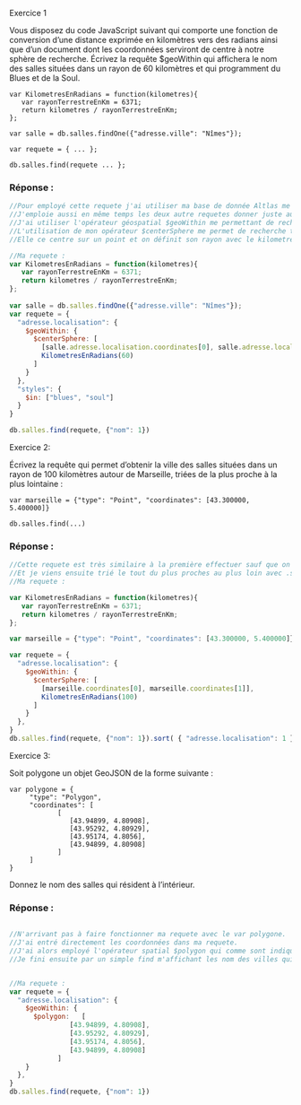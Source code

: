 Exercice 1

Vous disposez du code JavaScript suivant qui comporte une fonction de conversion d’une distance exprimée en kilomètres vers des radians ainsi que d’un document dont les coordonnées serviront de centre à notre sphère de recherche. Écrivez la requête $geoWithin qui affichera le nom des salles situées dans un rayon de 60 kilomètres et qui programment du Blues et de la Soul.

```
var KilometresEnRadians = function(kilometres){ 
   var rayonTerrestreEnKm = 6371; 
   return kilometres / rayonTerrestreEnKm; 
}; 
 
var salle = db.salles.findOne({"adresse.ville": "Nîmes"}); 
 
var requete = { ... }; 
 
db.salles.find(requete ... }; 
```

  ### Réponse : 
```Javascript 
//Pour employé cette requete j'ai utiliser ma base de donnée Altlas me permettant de retourner les valeurs demandé . 
//J'emploie aussi en même temps les deux autre requetes donner juste au dessus .
//J'ai utiliser l'opérateur géospatial $geoWithin me permettant de rechercher tous les  documents dans ma collections qui se trouvent à l'intérieur de ma forme géométrique précisé. Dans notre cas, il s'agit d'une sphere. 
//L'utilisation de mon opérateur $centerSphere me permet de recherche tout les documents qui sont à l'intérieur de cette dernière.
//Elle ce centre sur un point et on définit son rayon avec le kilometresEnRadiant. 

//Ma requete : 
var KilometresEnRadians = function(kilometres){ 
   var rayonTerrestreEnKm = 6371; 
   return kilometres / rayonTerrestreEnKm; 
}; 
 
var salle = db.salles.findOne({"adresse.ville": "Nîmes"}); 
var requete = {
  "adresse.localisation": {
    $geoWithin: {
      $centerSphere: [
        [salle.adresse.localisation.coordinates[0], salle.adresse.localisation.coordinates[1]],
        KilometresEnRadians(60)
      ]
    }
  },
  "styles": {
    $in: ["blues", "soul"]
  }
} 

db.salles.find(requete, {"nom": 1})
```

Exercice 2: 

Écrivez la requête qui permet d’obtenir la ville des salles situées dans un rayon de 100 kilomètres autour de Marseille, triées de la plus proche à la plus lointaine :

``` 
var marseille = {"type": "Point", "coordinates": [43.300000, 5.400000]} 
 
db.salles.find(...) 
```

  ### Réponse : 
```Javascript 
//Cette requete est très similaire à la première effectuer sauf que on emplois les coordonnées par rapport à marseilles et on recherche dans un cercle de 100 km au tour de marseilles. 
//Et je viens ensuite trié le tout du plus proches au plus loin avec .sort
//Ma requete : 

var KilometresEnRadians = function(kilometres){ 
   var rayonTerrestreEnKm = 6371; 
   return kilometres / rayonTerrestreEnKm; 
}; 

var marseille = {"type": "Point", "coordinates": [43.300000, 5.400000]} 

var requete = {
  "adresse.localisation": {
    $geoWithin: {
      $centerSphere: [
        [marseille.coordinates[0], marseille.coordinates[1]],
        KilometresEnRadians(100)
      ]
    }
  },
}
db.salles.find(requete, {"nom": 1}).sort( { "adresse.localisation": 1 })
```

Exercice 3:

Soit polygone un objet GeoJSON de la forme suivante :

```
var polygone = { 
     "type": "Polygon", 
     "coordinates": [ 
            [ 
               [43.94899, 4.80908], 
               [43.95292, 4.80929], 
               [43.95174, 4.8056], 
               [43.94899, 4.80908] 
            ] 
     ] 
} 
```
  
Donnez le nom des salles qui résident à l’intérieur.

  ### Réponse : 

```Javascript

//N'arrivant pas à faire fonctionner ma requete avec le var polygone.
//J'ai entré directement les coordonnées dans ma requete. 
//J'ai alors employé l'opérateur spatial $polygon qui comme sont indique va venir rechercher les documents dont les coordonnées d'adresse se trouve à l'intérieur du polygone que j'ai définit. Soit par rapport au coordonnées précisé dans l'énoncé. 
//Je fini ensuite par un simple find m'affichant les nom des villes qui corresponds. 


//Ma requete : 
var requete = {
  "adresse.localisation": {
    $geoWithin: {
      $polygon:   [ 
               [43.94899, 4.80908], 
               [43.95292, 4.80929], 
               [43.95174, 4.8056], 
               [43.94899, 4.80908] 
            ]
    }
  },
}
db.salles.find(requete, {"nom": 1})

```
